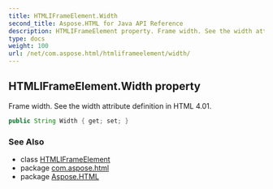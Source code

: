 ```yaml
---
title: HTMLIFrameElement.Width
second_title: Aspose.HTML for Java API Reference
description: HTMLIFrameElement property. Frame width. See the width attribute definition in HTML 4.01
type: docs
weight: 100
url: /net/com.aspose.html/htmliframeelement/width/
---
```

## HTMLIFrameElement.Width property

Frame width. See the width attribute definition in HTML 4.01.

```java
public String Width { get; set; }
```

### See Also

* class [HTMLIFrameElement](../)
* package [com.aspose.html](../../htmliframeelement/)
* package [Aspose.HTML](../../../)
